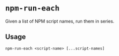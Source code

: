 # `npm-run-each`

Given a list of NPM script names, run them in series.

## Usage

```
npm-run-each <script-name> [...script-names]
```
